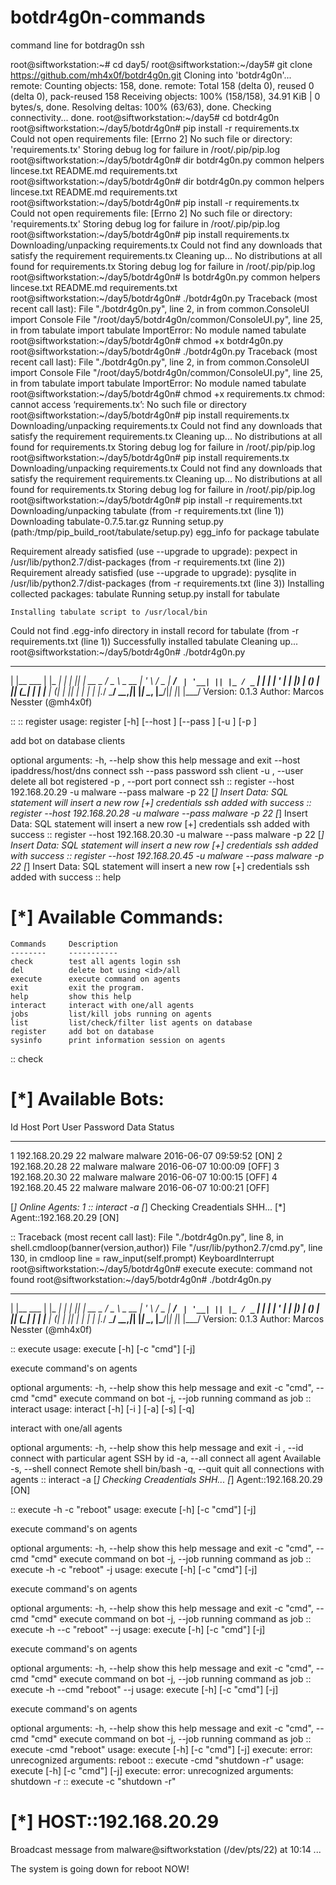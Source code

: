 # botdr4g0n-commands
command line for botdrag0n ssh


root@siftworkstation:~# cd day5/
root@siftworkstation:~/day5# git clone https://github.com/mh4x0f/botdr4g0n.git
Cloning into 'botdr4g0n'...
remote: Counting objects: 158, done.
remote: Total 158 (delta 0), reused 0 (delta 0), pack-reused 158
Receiving objects: 100% (158/158), 34.91 KiB | 0 bytes/s, done.
Resolving deltas: 100% (63/63), done.
Checking connectivity... done.
root@siftworkstation:~/day5# cd botdr4g0n
root@siftworkstation:~/day5/botdr4g0n# pip install -r requirements.tx
Could not open requirements file: [Errno 2] No such file or directory: 'requirements.tx'
Storing debug log for failure in /root/.pip/pip.log
root@siftworkstation:~/day5/botdr4g0n# dir
botdr4g0n.py  common  helpers  lincese.txt  README.md  requirements.txt
root@siftworkstation:~/day5/botdr4g0n# dir
botdr4g0n.py  common  helpers  lincese.txt  README.md  requirements.txt
root@siftworkstation:~/day5/botdr4g0n# pip install -r requirements.tx
Could not open requirements file: [Errno 2] No such file or directory: 'requirements.tx'
Storing debug log for failure in /root/.pip/pip.log
root@siftworkstation:~/day5/botdr4g0n# pip install requirements.tx
Downloading/unpacking requirements.tx
  Could not find any downloads that satisfy the requirement requirements.tx
Cleaning up...
No distributions at all found for requirements.tx
Storing debug log for failure in /root/.pip/pip.log
root@siftworkstation:~/day5/botdr4g0n# ls
botdr4g0n.py  common  helpers  lincese.txt  README.md  requirements.txt
root@siftworkstation:~/day5/botdr4g0n# ./botdr4g0n.py 
Traceback (most recent call last):
  File "./botdr4g0n.py", line 2, in <module>
    from common.ConsoleUI import Console
  File "/root/day5/botdr4g0n/common/ConsoleUI.py", line 25, in <module>
    from tabulate import tabulate
ImportError: No module named tabulate
root@siftworkstation:~/day5/botdr4g0n# chmod +x botdr4g0n.py 
root@siftworkstation:~/day5/botdr4g0n# ./botdr4g0n.py 
Traceback (most recent call last):
  File "./botdr4g0n.py", line 2, in <module>
    from common.ConsoleUI import Console
  File "/root/day5/botdr4g0n/common/ConsoleUI.py", line 25, in <module>
    from tabulate import tabulate
ImportError: No module named tabulate
root@siftworkstation:~/day5/botdr4g0n# chmod +x requirements.tx
chmod: cannot access ‘requirements.tx’: No such file or directory
root@siftworkstation:~/day5/botdr4g0n# pip install requirements.tx
Downloading/unpacking requirements.tx
  Could not find any downloads that satisfy the requirement requirements.tx
Cleaning up...
No distributions at all found for requirements.tx
Storing debug log for failure in /root/.pip/pip.log
root@siftworkstation:~/day5/botdr4g0n# pip install requirements.tx
Downloading/unpacking requirements.tx
  Could not find any downloads that satisfy the requirement requirements.tx
Cleaning up...
No distributions at all found for requirements.tx
Storing debug log for failure in /root/.pip/pip.log
root@siftworkstation:~/day5/botdr4g0n# pip install -r requirements.txt
Downloading/unpacking tabulate (from -r requirements.txt (line 1))
  Downloading tabulate-0.7.5.tar.gz
  Running setup.py (path:/tmp/pip_build_root/tabulate/setup.py) egg_info for package tabulate
    
Requirement already satisfied (use --upgrade to upgrade): pexpect in /usr/lib/python2.7/dist-packages (from -r requirements.txt (line 2))
Requirement already satisfied (use --upgrade to upgrade): pysqlite in /usr/lib/python2.7/dist-packages (from -r requirements.txt (line 3))
Installing collected packages: tabulate
  Running setup.py install for tabulate
    
    Installing tabulate script to /usr/local/bin
  Could not find .egg-info directory in install record for tabulate (from -r requirements.txt (line 1))
Successfully installed tabulate
Cleaning up...
root@siftworkstation:~/day5/botdr4g0n# ./botdr4g0n.py 

  _           _      _      _  _          ___
 | |__   ___ | |_ __| |_ __| || |   __ _ / _ \ _ __
 | '_ \ / _ \| __/ _` | '__| || |_ / _` | | | | '_ |
 | |_) | (_) | || (_| | |  |__   _| (_| | |_| | | | |
 |_.__/ \___/ \__\__,_|_|     |_|  \__, |\___/|_| |_|
                                   |___/
    Version: 0.1.3
    Author:  Marcos Nesster (@mh4x0f)

:: 
:: register
usage: register [-h] [--host <Host>] [--pass <Password>] [-u <user>]
                [-p <Port>]

add bot on database clients

optional arguments:
  -h, --help            show this help message and exit
  --host <Host>         ipaddress/host/dns connect ssh
  --pass <Password>     password ssh client
  -u <user>, --user <user>
                        delete all bot registered
  -p <Port>, --port <Port>
                        port connect ssh
:: register --host 192.168.20.29 -u malware --pass malware -p 22
[*] Insert Data: SQL statement will insert a new row
[+] credentials ssh added with success
:: register --host 192.168.20.28 -u malware --pass malware -p 22
[*] Insert Data: SQL statement will insert a new row
[+] credentials ssh added with success
:: register --host 192.168.20.30 -u malware --pass malware -p 22
[*] Insert Data: SQL statement will insert a new row
[+] credentials ssh added with success
:: register --host 192.168.20.45 -u malware --pass malware -p 22
[*] Insert Data: SQL statement will insert a new row
[+] credentials ssh added with success
:: help

[*] Available Commands:
=======================

    Commands	 Description
    --------	 -----------
    check     	 test all agents login ssh  
    del       	 delete bot using <id>/all 
    execute   	 execute command on agents
    exit      	 exit the program.
    help      	 show this help 
    interact  	 interact with one/all agents 
    jobs      	 list/kill jobs running on agents 
    list      	 list/check/filter list agents on database 
    register  	 add bot on database 
    sysinfo   	 print information session on agents


:: check

[*] Available Bots:
===================

  Id  Host             Port  User     Password    Data                 Status
----  -------------  ------  -------  ----------  -------------------  --------
   1  192.168.20.29      22  malware  malware     2016-06-07 09:59:52  [ON]
   2  192.168.20.28      22  malware  malware     2016-06-07 10:00:09  [OFF]
   3  192.168.20.30      22  malware  malware     2016-06-07 10:00:15  [OFF]
   4  192.168.20.45      22  malware  malware     2016-06-07 10:00:21  [OFF]


[*] Online Agents: 1
:: interact -a
[*] Checking Creadentials SHH...
[*] Agent::192.168.20.29 [ON]

:: Traceback (most recent call last):
  File "./botdr4g0n.py", line 8, in <module>
    shell.cmdloop(banner(version,author))
  File "/usr/lib/python2.7/cmd.py", line 130, in cmdloop
    line = raw_input(self.prompt)
KeyboardInterrupt
root@siftworkstation:~/day5/botdr4g0n# execute 
execute: command not found
root@siftworkstation:~/day5/botdr4g0n# ./botdr4g0n.py 

  _           _      _      _  _          ___
 | |__   ___ | |_ __| |_ __| || |   __ _ / _ \ _ __
 | '_ \ / _ \| __/ _` | '__| || |_ / _` | | | | '_ |
 | |_) | (_) | || (_| | |  |__   _| (_| | |_| | | | |
 |_.__/ \___/ \__\__,_|_|     |_|  \__, |\___/|_| |_|
                                   |___/
    Version: 0.1.3
    Author:  Marcos Nesster (@mh4x0f)

:: execute
usage: execute [-h] [-c "cmd"] [-j]

execute command's on agents

optional arguments:
  -h, --help            show this help message and exit
  -c "cmd", --cmd "cmd"
                        execute command on bot
  -j, --job             running command as job
:: interact
usage: interact [-h] [-i <id>] [-a] [-s] [-q]

interact with one/all agents

optional arguments:
  -h, --help          show this help message and exit
  -i <id>, --id <id>  connect with particular agent SSH by id
  -a, --all           connect all agent Available
  -s, --shell         connect Remote shell bin/bash
  -q, --quit          quit all connections with agents
:: interact -a
[*] Checking Creadentials SHH...
\[*] Agent::192.168.20.29 [ON]

:: execute -h -c "reboot" 
usage: execute [-h] [-c "cmd"] [-j]

execute command's on agents

optional arguments:
  -h, --help            show this help message and exit
  -c "cmd", --cmd "cmd"
                        execute command on bot
  -j, --job             running command as job
:: execute -h -c "reboot"  -j
usage: execute [-h] [-c "cmd"] [-j]

execute command's on agents

optional arguments:
  -h, --help            show this help message and exit
  -c "cmd", --cmd "cmd"
                        execute command on bot
  -j, --job             running command as job
:: execute -h --c "reboot" --j
usage: execute [-h] [-c "cmd"] [-j]

execute command's on agents

optional arguments:
  -h, --help            show this help message and exit
  -c "cmd", --cmd "cmd"
                        execute command on bot
  -j, --job             running command as job
:: execute -h --cmd "reboot" --j
usage: execute [-h] [-c "cmd"] [-j]

execute command's on agents

optional arguments:
  -h, --help            show this help message and exit
  -c "cmd", --cmd "cmd"
                        execute command on bot
  -j, --job             running command as job
:: execute -cmd "reboot" 
usage: execute [-h] [-c "cmd"] [-j]
execute: error: unrecognized arguments: reboot
:: execute -cmd "shutdown -r" 
usage: execute [-h] [-c "cmd"] [-j]
execute: error: unrecognized arguments: shutdown -r
:: execute -c "shutdown -r" 

[*] HOST::192.168.20.29
=======================



Broadcast message from malware@siftworkstation
	(/dev/pts/22) at 10:14 ...

The system is going down for reboot NOW!

